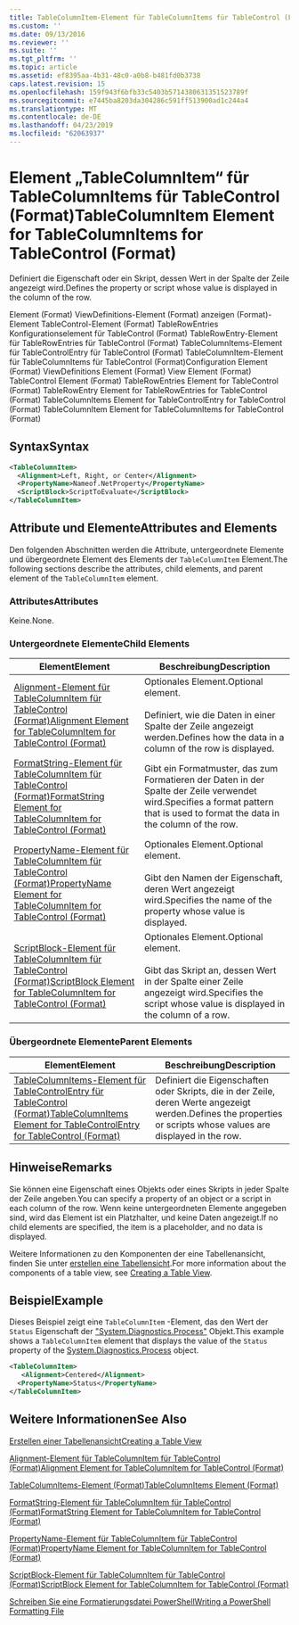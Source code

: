 ```yaml
---
title: TableColumnItem-Element für TableColumnItems für TableControl (Format) | Microsoft-Dokumentation
ms.custom: ''
ms.date: 09/13/2016
ms.reviewer: ''
ms.suite: ''
ms.tgt_pltfrm: ''
ms.topic: article
ms.assetid: ef8395aa-4b31-48c0-a0b8-b481fd0b3738
caps.latest.revision: 15
ms.openlocfilehash: 159f943f6bfb33c5403b5714380631351523789f
ms.sourcegitcommit: e7445ba8203da304286c591ff513900ad1c244a4
ms.translationtype: MT
ms.contentlocale: de-DE
ms.lasthandoff: 04/23/2019
ms.locfileid: "62063937"
---
```

# <a name="tablecolumnitem-element-for-tablecolumnitems-for-tablecontrol-format"></a><span data-ttu-id="036fc-102">Element „TableColumnItem“ für TableColumnItems für TableControl (Format)</span><span class="sxs-lookup"><span data-stu-id="036fc-102">TableColumnItem Element for TableColumnItems for TableControl (Format)</span></span>

<span data-ttu-id="036fc-103">Definiert die Eigenschaft oder ein Skript, dessen Wert in der Spalte der Zeile angezeigt wird.</span><span class="sxs-lookup"><span data-stu-id="036fc-103">Defines the property or script whose value is displayed in the column of the row.</span></span>

<span data-ttu-id="036fc-104">Element (Format) ViewDefinitions-Element (Format) anzeigen (Format)-Element TableControl-Element (Format) TableRowEntries Konfigurationselement für TableControl (Format) TableRowEntry-Element für TableRowEntries für TableControl (Format) TableColumnItems-Element für TableControlEntry für TableControl (Format) TableColumnItem-Element für TableColumnItems für TableControl (Format)</span><span class="sxs-lookup"><span data-stu-id="036fc-104">Configuration Element (Format) ViewDefinitions Element (Format) View Element (Format) TableControl Element (Format) TableRowEntries Element for TableControl (Format) TableRowEntry Element for TableRowEntries for TableControl (Format) TableColumnItems Element for TableControlEntry for TableControl (Format) TableColumnItem Element for TableColumnItems for TableControl (Format)</span></span>

## <a name="syntax"></a><span data-ttu-id="036fc-105">Syntax</span><span class="sxs-lookup"><span data-stu-id="036fc-105">Syntax</span></span>

```xml
<TableColumnItem>
  <Alignment>Left, Right, or Center</Alignment>
  <PropertyName>Nameof.NetProperty</PropertyName>
  <ScriptBlock>ScriptToEvaluate</ScriptBlock>
</TableColumnItem>
```

## <a name="attributes-and-elements"></a><span data-ttu-id="036fc-106">Attribute und Elemente</span><span class="sxs-lookup"><span data-stu-id="036fc-106">Attributes and Elements</span></span>

<span data-ttu-id="036fc-107">Den folgenden Abschnitten werden die Attribute, untergeordnete Elemente und übergeordnete Element des Elements der `TableColumnItem` Element.</span><span class="sxs-lookup"><span data-stu-id="036fc-107">The following sections describe the attributes, child elements, and parent element of the `TableColumnItem` element.</span></span>

### <a name="attributes"></a><span data-ttu-id="036fc-108">Attributes</span><span class="sxs-lookup"><span data-stu-id="036fc-108">Attributes</span></span>

<span data-ttu-id="036fc-109">Keine.</span><span class="sxs-lookup"><span data-stu-id="036fc-109">None.</span></span>

### <a name="child-elements"></a><span data-ttu-id="036fc-110">Untergeordnete Elemente</span><span class="sxs-lookup"><span data-stu-id="036fc-110">Child Elements</span></span>

|<span data-ttu-id="036fc-111">Element</span><span class="sxs-lookup"><span data-stu-id="036fc-111">Element</span></span>|<span data-ttu-id="036fc-112">Beschreibung</span><span class="sxs-lookup"><span data-stu-id="036fc-112">Description</span></span>|
|-------------|-----------------|
|[<span data-ttu-id="036fc-113">Alignment-Element für TableColumnItem für TableControl (Format)</span><span class="sxs-lookup"><span data-stu-id="036fc-113">Alignment Element for TableColumnItem for TableControl (Format)</span></span>](./alignment-element-for-tablecolumnitem-for-tablecontrol-format.md)|<span data-ttu-id="036fc-114">Optionales Element.</span><span class="sxs-lookup"><span data-stu-id="036fc-114">Optional element.</span></span><br /><br /> <span data-ttu-id="036fc-115">Definiert, wie die Daten in einer Spalte der Zeile angezeigt werden.</span><span class="sxs-lookup"><span data-stu-id="036fc-115">Defines how the data in a column of the row is displayed.</span></span>|
|[<span data-ttu-id="036fc-116">FormatString-Element für TableColumnItem für TableControl (Format)</span><span class="sxs-lookup"><span data-stu-id="036fc-116">FormatString Element for TableColumnItem for TableControl (Format)</span></span>](./formatstring-element-for-tablecolumnitem-for-tablecontrol-format.md)|<span data-ttu-id="036fc-117">Gibt ein Formatmuster, das zum Formatieren der Daten in der Spalte der Zeile verwendet wird.</span><span class="sxs-lookup"><span data-stu-id="036fc-117">Specifies a format pattern that is used to format the data in the column of the row.</span></span>|
|[<span data-ttu-id="036fc-118">PropertyName-Element für TableColumnItem für TableControl (Format)</span><span class="sxs-lookup"><span data-stu-id="036fc-118">PropertyName Element for TableColumnItem for TableControl (Format)</span></span>](./propertyname-element-for-tablecolumnitem-for-tablecontrol-format.md)|<span data-ttu-id="036fc-119">Optionales Element.</span><span class="sxs-lookup"><span data-stu-id="036fc-119">Optional element.</span></span><br /><br /> <span data-ttu-id="036fc-120">Gibt den Namen der Eigenschaft, deren Wert angezeigt wird.</span><span class="sxs-lookup"><span data-stu-id="036fc-120">Specifies the name of the property whose value is displayed.</span></span>|
|[<span data-ttu-id="036fc-121">ScriptBlock-Element für TableColumnItem für TableControl (Format)</span><span class="sxs-lookup"><span data-stu-id="036fc-121">ScriptBlock Element for TableColumnItem for TableControl (Format)</span></span>](./scriptblock-element-for-tablecolumnitem-for-tablecontrol-format.md)|<span data-ttu-id="036fc-122">Optionales Element.</span><span class="sxs-lookup"><span data-stu-id="036fc-122">Optional element.</span></span><br /><br /> <span data-ttu-id="036fc-123">Gibt das Skript an, dessen Wert in der Spalte einer Zeile angezeigt wird.</span><span class="sxs-lookup"><span data-stu-id="036fc-123">Specifies the script whose value is displayed in the column of a row.</span></span>|

### <a name="parent-elements"></a><span data-ttu-id="036fc-124">Übergeordnete Elemente</span><span class="sxs-lookup"><span data-stu-id="036fc-124">Parent Elements</span></span>

|<span data-ttu-id="036fc-125">Element</span><span class="sxs-lookup"><span data-stu-id="036fc-125">Element</span></span>|<span data-ttu-id="036fc-126">Beschreibung</span><span class="sxs-lookup"><span data-stu-id="036fc-126">Description</span></span>|
|-------------|-----------------|
|[<span data-ttu-id="036fc-127">TableColumnItems-Element für TableControlEntry für TableControl (Format)</span><span class="sxs-lookup"><span data-stu-id="036fc-127">TableColumnItems Element for TableControlEntry for TableControl (Format)</span></span>](./tablecolumnitems-element-for-tablerowentry-for-tablecontrol-format.md)|<span data-ttu-id="036fc-128">Definiert die Eigenschaften oder Skripts, die in der Zeile, deren Werte angezeigt werden.</span><span class="sxs-lookup"><span data-stu-id="036fc-128">Defines the properties or scripts whose values are displayed in the row.</span></span>|

## <a name="remarks"></a><span data-ttu-id="036fc-129">Hinweise</span><span class="sxs-lookup"><span data-stu-id="036fc-129">Remarks</span></span>

<span data-ttu-id="036fc-130">Sie können eine Eigenschaft eines Objekts oder eines Skripts in jeder Spalte der Zeile angeben.</span><span class="sxs-lookup"><span data-stu-id="036fc-130">You can specify a property of an object or a script in each column of the row.</span></span> <span data-ttu-id="036fc-131">Wenn keine untergeordneten Elemente angegeben sind, wird das Element ist ein Platzhalter, und keine Daten angezeigt.</span><span class="sxs-lookup"><span data-stu-id="036fc-131">If no child elements are specified, the item is a placeholder, and no data is displayed.</span></span>

<span data-ttu-id="036fc-132">Weitere Informationen zu den Komponenten der eine Tabellenansicht, finden Sie unter [erstellen eine Tabellensicht](./creating-a-table-view.md).</span><span class="sxs-lookup"><span data-stu-id="036fc-132">For more information about the components of a table view, see [Creating a Table View](./creating-a-table-view.md).</span></span>

## <a name="example"></a><span data-ttu-id="036fc-133">Beispiel</span><span class="sxs-lookup"><span data-stu-id="036fc-133">Example</span></span>

<span data-ttu-id="036fc-134">Dieses Beispiel zeigt eine `TableColumnItem` -Element, das den Wert der `Status` Eigenschaft der ["System.Diagnostics.Process"](/dotnet/api/System.Diagnostics.Process) Objekt.</span><span class="sxs-lookup"><span data-stu-id="036fc-134">This example shows a `TableColumnItem` element that displays the value of the `Status` property of the [System.Diagnostics.Process](/dotnet/api/System.Diagnostics.Process) object.</span></span>

```xml
<TableColumnItem>
   <Alignment>Centered</Alignment>
  <PropertyName>Status</PropertyName>
</TableColumnItem>

```

## <a name="see-also"></a><span data-ttu-id="036fc-135">Weitere Informationen</span><span class="sxs-lookup"><span data-stu-id="036fc-135">See Also</span></span>

[<span data-ttu-id="036fc-136">Erstellen einer Tabellenansicht</span><span class="sxs-lookup"><span data-stu-id="036fc-136">Creating a Table View</span></span>](./creating-a-table-view.md)

[<span data-ttu-id="036fc-137">Alignment-Element für TableColumnItem für TableControl (Format)</span><span class="sxs-lookup"><span data-stu-id="036fc-137">Alignment Element for TableColumnItem for TableControl (Format)</span></span>](./alignment-element-for-tablecolumnitem-for-tablecontrol-format.md)

[<span data-ttu-id="036fc-138">TableColumnItems-Element (Format)</span><span class="sxs-lookup"><span data-stu-id="036fc-138">TableColumnItems Element (Format)</span></span>](./tablecolumnitems-element-for-tablerowentry-for-tablecontrol-format.md)

[<span data-ttu-id="036fc-139">FormatString-Element für TableColumnItem für TableControl (Format)</span><span class="sxs-lookup"><span data-stu-id="036fc-139">FormatString Element for TableColumnItem for TableControl (Format)</span></span>](./formatstring-element-for-tablecolumnitem-for-tablecontrol-format.md)

[<span data-ttu-id="036fc-140">PropertyName-Element für TableColumnItem für TableControl (Format)</span><span class="sxs-lookup"><span data-stu-id="036fc-140">PropertyName Element for TableColumnItem for TableControl (Format)</span></span>](./propertyname-element-for-tablecolumnitem-for-tablecontrol-format.md)

[<span data-ttu-id="036fc-141">ScriptBlock-Element für TableColumnItem für TableControl (Format)</span><span class="sxs-lookup"><span data-stu-id="036fc-141">ScriptBlock Element for TableColumnItem for TableControl (Format)</span></span>](./scriptblock-element-for-tablecolumnitem-for-tablecontrol-format.md)

[<span data-ttu-id="036fc-142">Schreiben Sie eine Formatierungsdatei PowerShell</span><span class="sxs-lookup"><span data-stu-id="036fc-142">Writing a PowerShell Formatting File</span></span>](./writing-a-powershell-formatting-file.md)
